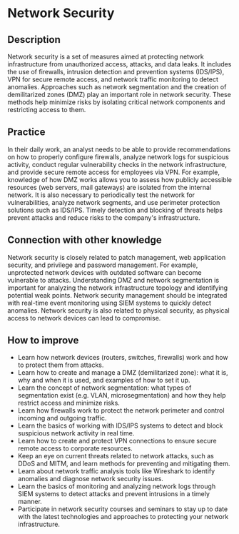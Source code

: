 # Network Security

## Description
Network security is a set of measures aimed at protecting network infrastructure from unauthorized access, attacks, and data leaks. It includes the use of firewalls, intrusion detection and prevention systems (IDS/IPS), VPN for secure remote access, and network traffic monitoring to detect anomalies. Approaches such as network segmentation and the creation of demilitarized zones (DMZ) play an important role in network security. These methods help minimize risks by isolating critical network components and restricting access to them.

## Practice
In their daily work, an analyst needs to be able to provide recommendations on how to properly configure firewalls, analyze network logs for suspicious activity, conduct regular vulnerability checks in the network infrastructure, and provide secure remote access for employees via VPN. For example, knowledge of how DMZ works allows you to assess how publicly accessible resources (web servers, mail gateways) are isolated from the internal network. It is also necessary to periodically test the network for vulnerabilities, analyze network segments, and use perimeter protection solutions such as IDS/IPS. Timely detection and blocking of threats helps prevent attacks and reduce risks to the company's infrastructure.

## Connection with other knowledge
Network security is closely related to patch management, web application security, and privilege and password management. For example, unprotected network devices with outdated software can become vulnerable to attacks. Understanding DMZ and network segmentation is important for analyzing the network infrastructure topology and identifying potential weak points. Network security management should be integrated with real-time event monitoring using SIEM systems to quickly detect anomalies. Network security is also related to physical security, as physical access to network devices can lead to compromise.

## How to improve
- Learn how network devices (routers, switches, firewalls) work and how to protect them from attacks.
- Learn how to create and manage a DMZ (demilitarized zone): what it is, why and when it is used, and examples of how to set it up.
- Learn the concept of network segmentation: what types of segmentation exist (e.g. VLAN, microsegmentation) and how they help restrict access and minimize risks.
- Learn how firewalls work to protect the network perimeter and control incoming and outgoing traffic.
- Learn the basics of working with IDS/IPS systems to detect and block suspicious network activity in real time.
- Learn how to create and protect VPN connections to ensure secure remote access to corporate resources.
- Keep an eye on current threats related to network attacks, such as DDoS and MITM, and learn methods for preventing and mitigating them.
- Learn about network traffic analysis tools like Wireshark to identify anomalies and diagnose network security issues.
- Learn the basics of monitoring and analyzing network logs through SIEM systems to detect attacks and prevent intrusions in a timely manner.
- Participate in network security courses and seminars to stay up to date with the latest technologies and approaches to protecting your network infrastructure.
